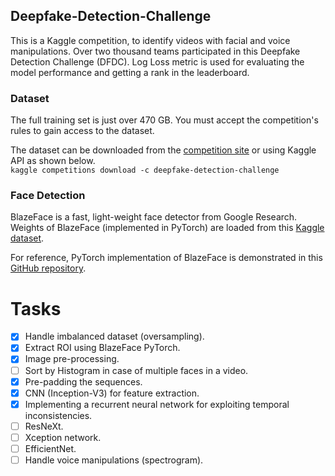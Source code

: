 ## Deepfake-Detection-Challenge
This is a Kaggle competition, to identify videos with facial and voice manipulations. Over two thousand teams participated in this Deepfake Detection Challenge (DFDC). Log Loss metric is used for evaluating the model performance and getting a rank in the leaderboard.

### Dataset
The full training set is just over 470 GB. You must accept the competition's rules to gain access to the dataset.

The dataset can be downloaded from the [competition site](https://www.kaggle.com/c/deepfake-detection-challenge/data) or using Kaggle API as shown below.<br>
```kaggle competitions download -c deepfake-detection-challenge```

### Face Detection
BlazeFace is a fast, light-weight face detector from Google Research.<br>
Weights of BlazeFace (implemented in PyTorch) are loaded from this [Kaggle dataset](https://www.kaggle.com/humananalog/blazeface-pytorch).

For reference, PyTorch implementation of BlazeFace is demonstrated in this [GitHub repository](https://github.com/hollance/BlazeFace-PyTorch).

# Tasks
- [x] Handle imbalanced dataset (oversampling).
- [x] Extract ROI using BlazeFace PyTorch.
- [x] Image pre-processing.
- [ ] Sort by Histogram in case of multiple faces in a video. 
- [x] Pre-padding the sequences.
- [x] CNN (Inception-V3) for feature extraction.
- [x] Implementing a recurrent neural network for exploiting temporal inconsistencies.
- [ ] ResNeXt.
- [ ] Xception network.
- [ ] EfficientNet.
- [ ] Handle voice manipulations (spectrogram).
